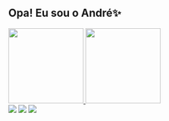 ## Opa! Eu sou o André✨


<div>
<a href="https://beacons.ai" target="_blank">
<img height="150em" src="https://github-readme-stats.vercel.app/api?username=andremurad&show_icons=true&theme=merko"/>
<img height="150em" src="https://github-readme-stats.vercel.app/api/top-langs/?username=andremurad&layout=compact&langs_count=16&theme=merko"/>
</div>


<div> 
  <a href="https://www.youtube.com/@AndreMurad02" target="_blank"><img src="https://img.shields.io/badge/YouTube-FF0000?style=for-the-badge&logo=youtube&logoColor=white" target="_blank"></a>
  <a href="https://instagram.com/dre_zin02" target="_blank"><img src="https://img.shields.io/badge/-Instagram-%23E4405F?style=for-the-badge&logo=instagram&logoColor=white" target="_blank"></a>
 <a href = "mailto:andremurad09@gmail.com"><img src="https://img.shields.io/badge/-Gmail-%23333?style=for-the-badge&logo=gmail&logoColor=white" target="_blank"></a>
</div>
